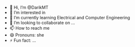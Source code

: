 - 👋 Hi, I’m @DarikMT
- 👀 I’m interested in 
- 🌱 I’m currently learning Electrical and Computer Engineering
- 💞️ I’m looking to collaborate on ...
- 📫 How to reach me 
- 😄 Pronouns: she
- ⚡ Fun fact: ...

<!---
DarikMT/DarikMT is a ✨ special ✨ repository because its `README.md` (this file) appears on your GitHub profile.
You can click the Preview link to take a look at your changes.
--->

